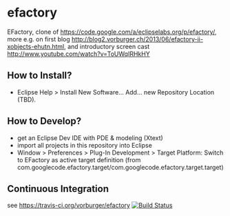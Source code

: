 efactory
========

EFactory, clone of https://code.google.com/a/eclipselabs.org/p/efactory/,
more e.g. on first blog http://blog2.vorburger.ch/2013/06/efactory-ii-xobjects-ehutn.html,
and introductory screen cast http://www.youtube.com/watch?v=ToUWqIRHkHY

How to Install?
---------------

* Eclipse Help > Install New Software... Add... new Repository Location (TBD).


How to Develop?
---------------

* get an Eclipse Dev IDE with PDE & modeling (Xtext) 
* import all projects in this repository into Eclipse 
* Window > Preferences > Plug-In Development > Target Platform: Switch to EFactory as active target definition (from com.googlecode.efactory.target/com.googlecode.efactory.target.target) 


Continuous Integration
----------------------

see https://travis-ci.org/vorburger/efactory
[![Build Status](https://travis-ci.org/vorburger/efactory.png?branch=master)](https://travis-ci.org/vorburger/efactory)
